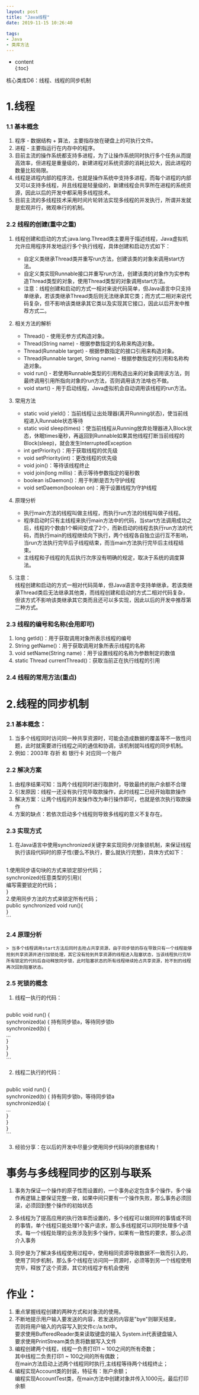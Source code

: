 ```yaml
---    
layout: post    
title: "Java线程"    
date: 2019-11-15 10:26:40    
    
tags:    
- Java    
- 类库方法
---    
```

* content    
{:toc}    
  
核心类库D6：线程、线程的同步机制      
























    
# 1.线程    
### 1.1 基本概念    
1. 程序 - 数据结构 + 算法，主要指存放在硬盘上的可执行文件。    
2. 进程 - 主要指运行在内存中的程序。    
3. 目前主流的操作系统都支持多进程，为了让操作系统同时执行多个任务从而提高效率，但进程是重量级的，新建进程对系统资源的消耗比较大，因此进程的数量比较局限。    
4. 线程是进程内部的程序流，也就是操作系统中支持多进程，而每个进程的内部又可以支持多线程，并且线程是轻量级的，新建线程会共享所在进程的系统资源，因此以后的开发中都采用多线程技术。    
5. 目前主流的多线程技术采用时间片轮转法实现多线程的并发执行，所谓并发就是宏观并行，微观串行的机制。    
    
### 2.2 线程的创建(重中之重)    
1. 线程创建和启动的方式:java.lang.Thread类主要用于描述线程，Java虚拟机允许应用程序并发地运行多个执行线程，具体创建和启动方式如下：    
    - 自定义类继承Thread类并重写run方法，创建该类的对象来调用start方法。    
    - 自定义类实现Runnable接口并重写run方法，创建该类的对象作为实参构造Thread类型的对象，使用Thread类型的对象调用start方法。        
    - 注意：线程创建和启动的方式一相对来说代码简单，但Java语言中只支持单继承，若该类继承Thread类后则无法继承其它类；而方式二相对来说代码复杂，但不影响该类继承其它类以及实现其它接口，因此以后开发中推荐方式二。  
  
2. 相关方法的解析    
    - Thread() - 使用无参方式构造对象。  
    - Thread(String name) - 根据参数指定的名称来构造对象。  
    - Thread(Runnable target) - 根据参数指定的接口引用来构造对象。  
    - Thread(Runnable target, String name) - 根据参数指定的引用和名称构造对象。  
    - void run() - 若使用Runnable类型的引用构造出来的对象调用该方法，则最终调用引用所指向对象的run方法，否则调用该方法啥也不做。  
    - void start() - 用于启动线程，Java虚拟机会自动调用该线程的run方法。  
  
3. 常用方法  
    - static void yield()：当前线程让出处理器(离开Running状态)，使当前线程进入Runnable状态等待  
    - static void sleep(times)：使当前线程从Running放弃处理器进入Block状态，休眠times毫秒，再返回到Runnable如果其他线程打断当前线程的Block(sleep)，就会发生InterruptedException  
    - int getPriority()：用于获取线程的优先级  
    - void setPriority(int)：更改线程的优先级  
    - void join()：等待该线程终止  
    - void join(long millis)：表示等待参数指定的毫秒数  
    - boolean isDaemon()：用于判断是否为守护线程  
    - void setDaemon(boolean on)：用于设置线程为守护线程  
  
  
4. 原理分析    
    - 执行main方法的线程叫做主线程，而执行run方法的线程叫做子线程。    
    - 程序启动时只有主线程来执行main方法中的代码，当start方法调用成功之后，线程的个数由1个瞬间变成了2个，而新启动的线程去执行run方法的代码，而执行main的线程继续向下执行，两个线程各自独立运行互不影响，当run方法执行完毕后子线程结束，而当main方法执行完毕后主线程结束。    
    - 主线程和子线程的先后执行次序没有明确的规定，取决于系统的调度算法。    
5. 注意：    
    线程创建和启动的方式一相对代码简单，但Java语言中支持单继承，若该类继承Thread类后无法继承其他类，而线程创建和启动的方式二相对代码复杂，但该方式不影响该类继承其它类而且还可以多实现，因此以后的开发中推荐第二种方式。    
    
### 2.3 线程的编号和名称(会用即可)    
1. long getId()：用于获取调用对象所表示线程的编号  
2. String getName()：用于获取调用对象所表示线程的名称  
3. void setName(String name)：用于设置线程的名称为参数制定的数值  
4. static Thread currentThread()：获取当前正在执行线程的引用  
    
### 2.4 线程的常用方法(重点)    
  
  
  
  
# 2.线程的同步机制  
### 2.1 基本概念：  
1. 当多个线程同时访问同一种共享资源时，可能会造成数据的覆盖等不一致性问题，此时就需要进行线程之间的通信和协调，该机制就叫线程的同步机制。  
2. 例如：2003年 存折 和 银行卡 对应同一个账户  
  
### 2.2 解决方案  
1. 由程序结果可知：当两个线程同时进行取款时，导致最终的账户余额不合理  
2. 引发原因：线程一还没有执行完毕取款操作，此时线程二已经开始取款操作  
3. 解决方案：让两个线程的并发操作改为串行操作即可，也就是依次执行取款操作  
4. 方案的缺点：若依次启动多个线程则导致多线程的意义不复存在。  
  
### 2.3 实现方式  
1. 在Java语言中使用synchronized关键字来实现同步/对象锁机制，来保证线程执行该段代码时的原子性(要么不执行，要么就执行完整)，具体方式如下：  
    ```java  
1.使用同步语句块的方式来锁定部分代码；  
synchronized(任意类型的引用){  
 编写需要锁定的代码；  
}  
2.使用同步方法的方式来锁定所有代码；  
public synchronized void run(){  
}  
    ```  
  
### 2.4 原理分析  
    > 当多个线程调用start方法后同时去抢占共享资源，由于同步锁的存在导致只有一个线程能够抢到共享资源并进行加锁处理，其它没有抢到共享资源的线程进入阻塞状态，当该线程执行完毕所有锁定的代码后自动释放同步锁，此时阻塞状态的所有线程继续抢占共享资源，抢不到的线程再次回到阻塞状态。  
  
### 2.5 死锁的概念  
1. 线程一执行的代码：  
    ```java  
public void run() {  
 synchronized(a) {     持有同步锁a，等待同步锁b  
     synchronized(b) {  
         ...  
     }  
 }  
}  
    ```  
  
2. 线程二执行的代码：  
    ```java  
public void run() {  
 synchronized(b) {     持有同步锁b，等待同步锁a  
     synchronized(a) {  
         ...  
     }  
 }  
}  
    ```  
  
3. 经验分享：在以后的开发中尽量少使用同步代码块的嵌套结构！  
    

# 事务与多线程同步的区别与联系
1. 事务为保证一个操作的原子性而设置的，一个事务必定包含多个操作，多个操作再逻辑上要保证完整一致，如果中间只要有一个操作失败，那么事务必须回滚，必须回到整个操作的初始状态

2. 多线程为了提高应用的执行效率而设置的，多个线程可以做同样的事情或不同的事情，单个线程只能处理1个客户请求，那么多线程就可以同时处理多个请求。每一个线程处理的业务涉及到多个操作，如果有一致性的要求，那么必须介入事务

3. 同步是为了解决多线程使用过程中，使用相同资源导致数据不一致而引入的，使用了同步机制，那么多个线程在访问同一资源时，必须等到另一个线程使用完毕，释放了这个资源，其它的线程才有机会使用




# 作业：    
1. 重点掌握线程创建的两种方式和对象流的使用。    
2. 不断地提示用户输入要发送的内容，若发送的内容是"bye"则聊天结束，    
    否则将用户输入的内容写入到文件c:/a.txt中。    
    要求使用BufferedReader类来读取键盘的输入   System.in代表键盘输入    
    要求使用PrintStream类负责将数据写入文件     
3. 编程创建两个线程，线程一负责打印1 ~ 100之间的所有奇数；    
    其中线程二负责打印1 ~ 100之间的所有偶数；    
    在main方法启动上述两个线程同时执行,主线程等待两个线程终止；    
4. 编程实现Account类的封装，特征有：账户余额；    
    编程实现AccountTest类，在main方法中创建对象并传入1000元，最后打印余额       














